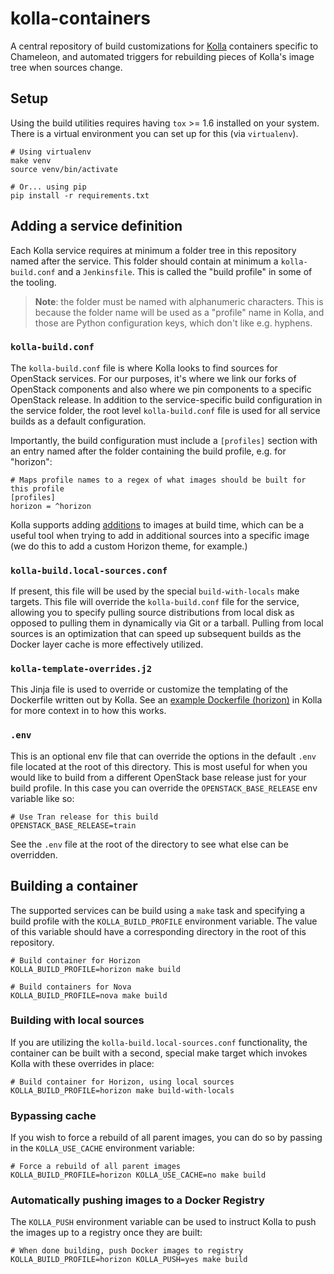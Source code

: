 # kolla-containers

A central repository of build customizations for [Kolla](https://docs.openstack.org/kolla/latest/) containers specific to Chameleon, and automated triggers for rebuilding pieces of Kolla's image tree when sources change.

## Setup

Using the build utilities requires having `tox` >= 1.6 installed on your system.
There is a virtual environment you can set up for this (via `virtualenv`).

```
# Using virtualenv
make venv
source venv/bin/activate

# Or... using pip
pip install -r requirements.txt
```

## Adding a service definition

Each Kolla service requires at minimum a folder tree in this repository named after
the service. This folder should contain at minimum a `kolla-build.conf` and a
`Jenkinsfile`. This is called the "build profile" in some of the tooling.

> **Note**: the folder must be named with alphanumeric characters. This is because the folder name will be used as a "profile" name in Kolla, and those are Python configuration keys, which don't like e.g. hyphens.

### `kolla-build.conf`

The `kolla-build.conf` file is where Kolla looks to find sources for OpenStack
services. For our purposes, it's where we link our forks of OpenStack components
and also where we pin components to a specific OpenStack release. In addition to
the service-specific build configuration in the service folder, the root level
`kolla-build.conf` file is used for all service builds as a default
configuration.

Importantly, the build configuration must include a `[profiles]` section with
an entry named after the folder containing the build profile, e.g. for "horizon":

```
# Maps profile names to a regex of what images should be built for this profile
[profiles]
horizon = ^horizon
```

Kolla supports adding [additions](https://docs.openstack.org/kolla/latest/admin/image-building.html#additions-functionality) to images at build time, which can be a useful
tool when trying to add in additional sources into a specific image (we do this
to add a custom Horizon theme, for example.)

### `kolla-build.local-sources.conf`

If present, this file will be used by the special `build-with-locals` make
targets. This file will override the `kolla-build.conf` file for the service,
allowing you to specify pulling source distributions from local disk as opposed
to pulling them in dynamically via Git or a tarball. Pulling from local sources
is an optimization that can speed up subsequent builds as the Docker layer cache
is more effectively utilized.

### `kolla-template-overrides.j2`

This Jinja file is used to override or customize the templating of the
Dockerfile written out by Kolla. See an [example Dockerfile (horizon)](https://github.com/openstack/kolla/blob/master/docker/horizon/Dockerfile.j2) in Kolla
for more context in to how this works.

### `.env`

This is an optional env file that can override the options in the default `.env`
file located at the root of this directory. This is most useful for when you would
like to build from a different OpenStack base release just for your build profile.
In this case you can override the `OPENSTACK_BASE_RELEASE` env variable like so:

```shell
# Use Tran release for this build
OPENSTACK_BASE_RELEASE=train
```

See the `.env` file at the root of the directory to see what else can be overridden.

## Building a container

The supported services can be build using a `make` task and specifying a build profile with the `KOLLA_BUILD_PROFILE` environment variable. The value of this variable should have a corresponding directory in the root of this repository.

```
# Build container for Horizon
KOLLA_BUILD_PROFILE=horizon make build

# Build containers for Nova
KOLLA_BUILD_PROFILE=nova make build
```

### Building with local sources

If you are utilizing the `kolla-build.local-sources.conf` functionality, the
container can be built with a second, special make target which invokes Kolla
with these overrides in place:

```
# Build container for Horizon, using local sources
KOLLA_BUILD_PROFILE=horizon make build-with-locals
```

### Bypassing cache

If you wish to force a rebuild of all parent images, you can do so by passing in the `KOLLA_USE_CACHE` environment variable:

```
# Force a rebuild of all parent images
KOLLA_BUILD_PROFILE=horizon KOLLA_USE_CACHE=no make build
```

### Automatically pushing images to a Docker Registry

The `KOLLA_PUSH` environment variable can be used to instruct Kolla to push the images up to a registry once they are built:

```
# When done building, push Docker images to registry
KOLLA_BUILD_PROFILE=horizon KOLLA_PUSH=yes make build
```
